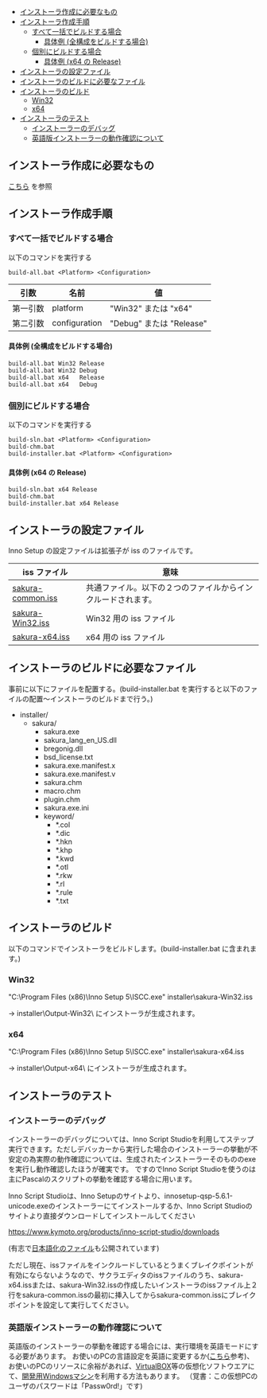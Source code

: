 ﻿<!-- TOC -->

- [インストーラ作成に必要なもの](#インストーラ作成に必要なもの)
- [インストーラ作成手順](#インストーラ作成手順)
  - [すべて一括でビルドする場合](#すべて一括でビルドする場合)
    - [具体例 (全構成をビルドする場合)](#具体例-全構成をビルドする場合)
  - [個別にビルドする場合](#個別にビルドする場合)
    - [具体例 (x64 の Release)](#具体例-x64-の-release)
- [インストーラの設定ファイル](#インストーラの設定ファイル)
- [インストーラのビルドに必要なファイル](#インストーラのビルドに必要なファイル)
- [インストーラのビルド](#インストーラのビルド)
  - [Win32](#win32)
  - [x64](#x64)
- [インストーラのテスト](#インストーラのテスト)
  - [インストーラーのデバッグ](#インストーラーのデバッグ)
  - [英語版インストーラーの動作確認について](#英語版インストーラーの動作確認について)

<!-- /TOC -->

## インストーラ作成に必要なもの

[こちら](../build.md#必要なもの) を参照

## インストーラ作成手順

### すべて一括でビルドする場合

以下のコマンドを実行する

```
build-all.bat <Platform> <Configuration>
```


| 引数 | 名前 | 値 |
----|----|----
|第一引数 | platform      | "Win32" または "x64" |
|第二引数 | configuration | "Debug" または "Release" |

#### 具体例 (全構成をビルドする場合)

```
build-all.bat Win32 Release
build-all.bat Win32 Debug
build-all.bat x64   Release
build-all.bat x64   Debug
```


### 個別にビルドする場合

以下のコマンドを実行する

```
build-sln.bat <Platform> <Configuration>
build-chm.bat
build-installer.bat <Platform> <Configuration>
```


#### 具体例 (x64 の Release)

```
build-sln.bat x64 Release
build-chm.bat
build-installer.bat x64 Release
```

## インストーラの設定ファイル

Inno Setup の設定ファイルは拡張子が iss のファイルです。

| iss ファイル | 意味 |
----|----
|[sakura-common.iss](sakura-common.iss) |共通ファイル。以下の２つのファイルからインクルードされます。 |
|[sakura-Win32.iss](sakura-Win32.iss)   |Win32 用の iss ファイル |
|[sakura-x64.iss](sakura-x64.iss)       |x64   用の iss ファイル |

## インストーラのビルドに必要なファイル

事前に以下にファイルを配置する。(build-installer.bat を実行すると以下のファイルの配置～インストーラのビルドまで行う。)

- installer/
    - sakura/
        - sakura.exe
        - sakura_lang_en_US.dll
        - bregonig.dll
        - bsd_license.txt
        - sakura.exe.manifest.x
        - sakura.exe.manifest.v
        - sakura.chm
        - macro.chm
        - plugin.chm
        - sakura.exe.ini
        - keyword/
            - *.col
            - *.dic
            - *.hkn
            - *.khp
            - *.kwd
            - *.otl
            - *.rkw
            - *.rl
            - *.rule
            - *.txt

## インストーラのビルド

以下のコマンドでインストーラをビルドします。(build-installer.bat に含まれます。)

### Win32

"C:\Program Files (x86)\Inno Setup 5\ISCC.exe" installer\sakura-Win32.iss

→ installer\Output-Win32\ にインストーラが生成されます。

### x64

"C:\Program Files (x86)\Inno Setup 5\ISCC.exe" installer\sakura-x64.iss

→ installer\Output-x64\ にインストーラが生成されます。

## インストーラのテスト

### インストーラーのデバッグ

インストーラーのデバッグについては、Inno Script Studioを利用してステップ実行できます。ただしデバッカーから実行した場合のインストーラーの挙動が不安定の為実際の動作確認については、生成されたインストーラーそのもののexeを実行し動作確認したほうが確実です。
ですのでInno Script Studioを使うのは主にPascalのスクリプトの挙動を確認する場合に用います。

Inno Script Studioは、Inno Setupのサイトより、innosetup-qsp-5.6.1-unicode.exeのインストーラーにてインストールするか、Inno Script Studioのサイトより直接ダウンロードしてインストールしてください

https://www.kymoto.org/products/inno-script-studio/downloads

(有志で[日本語化のファイル](https://www42.atwiki.jp/jfactory/pages/75.html)も公開されています)

ただし現在、issファイルをインクルードしているとうまくブレイクポイントが有効にならないようなので、サクラエディタのissファイルのうち、sakura-x64.issまたは、sakura-Win32.issの作成したいインストーラのissファイル上２行をsakura-common.issの最初に挿入してからsakura-common.issにブレイクポイントを設定して実行してください。

### 英語版インストーラーの動作確認について

英語版のインストーラーの挙動を確認する場合には、実行環境を英語モードにする必要があります。
お使いのPCの言語設定を英語に変更するか([こちら](https://www.google.co.jp/search?q=%E8%A8%80%E8%AA%9E+%E6%97%A5%E6%9C%AC%E8%AA%9E+%E8%8B%B1%E8%AA%9E+Windows&oq=%E8%A8%80%E8%AA%9E%E3%80%80%E6%97%A5%E6%9C%AC%E8%AA%9E%E3%80%80%E8%8B%B1%E8%AA%9E%E3%80%80Windows&aqs=chrome..69i57j0l2.5435j0j4&sourceid=chrome&ie=UTF-8)参考)、お使いのPCのリソースに余裕があれば、[VirtualBOX](https://www.virtualbox.org/)等の仮想化ソフトウエアにて、[開発用Windowsマシン](https://developer.microsoft.com/en-us/microsoft-edge/tools/vms/)を利用する方法もあります。
（覚書：この仮想PCのユーザのパスワードは「Passw0rd!」です)